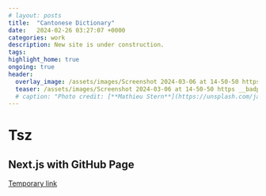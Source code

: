 ```yaml
---
# layout: posts 
title:  "Cantonese Dictionary"
date:   2024-02-26 03:27:07 +0000
categories: work
description: New site is under construction.
tags: 
highlight_home: true
ongoing: true
header:
  overlay_image: /assets/images/Screenshot 2024-03-06 at 14-50-50 https __badpolymer.github.io.png
  teaser: /assets/images/Screenshot 2024-03-06 at 14-50-50 https __badpolymer.github.io.png
  # caption: "Photo credit: [**Mathieu Stern**](https://unsplash.com/ja/@mathieustern)"
---
```


# Tsz

## Next.js with GitHub Page

[Temporary link](https://badpolymer.github.io/Tsz)




